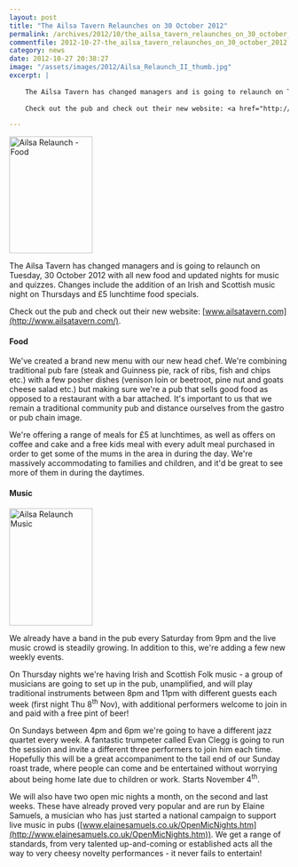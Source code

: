 ```yaml
---
layout: post
title: "The Ailsa Tavern Relaunches on 30 October 2012"
permalink: /archives/2012/10/the_ailsa_tavern_relaunches_on_30_october_2012.html
commentfile: 2012-10-27-the_ailsa_tavern_relaunches_on_30_october_2012
category: news
date: 2012-10-27 20:38:27
image: "/assets/images/2012/Ailsa_Relaunch_II_thumb.jpg"
excerpt: |
    
    The Ailsa Tavern has changed managers and is going to relaunch on Tuesday, 30 October 2012 with all new food and updated nights for music and quizzes.  Changes include the addition of an Irish and Scottish music night on Thursdays and &pound;5 lunchtime food specials.
    
    Check out the pub and check out their new website: <a href="http://www.ailsatavern.com/">www.ailsatavern.com</a>

---
```


<a href="/assets/images/2012/Ailsa_Relaunch_II.jpg" title="See larger version of - Ailsa Relaunch - Food"><img src="/assets/images/2012/Ailsa_Relaunch_II_thumb.jpg" width="150" height="210" alt="Ailsa Relaunch - Food" class="photo right" /></a>

The Ailsa Tavern has changed managers and is going to relaunch on Tuesday, 30 October 2012 with all new food and updated nights for music and quizzes. Changes include the addition of an Irish and Scottish music night on Thursdays and £5 lunchtime food specials.

Check out the pub and check out their new website: [www.ailsatavern.com](http://www.ailsatavern.com/).

#### Food

We've created a brand new menu with our new head chef. We're combining traditional pub fare (steak and Guinness pie, rack of ribs, fish and chips etc.) with a few posher dishes (venison loin or beetroot, pine nut and goats cheese salad etc.) but making sure we're a pub that sells good food as opposed to a restaurant with a bar attached. It's important to us that we remain a traditional community pub and distance ourselves from the gastro or pub chain image.

We're offering a range of meals for £5 at lunchtimes, as well as offers on coffee and cake and a free kids meal with every adult meal purchased in order to get some of the mums in the area in during the day. We're massively accommodating to families and children, and it'd be great to see more of them in during the daytimes.

#### Music

<a href="/assets/images/2012/Ailsa_Relaunch_I.jpg" title="See larger version of - Ailsa Relaunch Music"><img src="/assets/images/2012/Ailsa_Relaunch_I_thumb.jpg" width="150" height="211" alt="Ailsa Relaunch Music" class="photo right" /></a>

We already have a band in the pub every Saturday from 9pm and the live music crowd is steadily growing. In addition to this, we're adding a few new weekly events.

On Thursday nights we're having Irish and Scottish Folk music - a group of musicians are going to set up in the pub, unamplified, and will play traditional instruments between 8pm and 11pm with different guests each week (first night Thu 8<sup>th</sup> Nov), with additional performers welcome to join in and paid with a free pint of beer!

On Sundays between 4pm and 6pm we're going to have a different jazz quartet every week. A fantastic trumpeter called Evan Clegg is going to run the session and invite a different three performers to join him each time. Hopefully this will be a great accompaniment to the tail end of our Sunday roast trade, where people can come and be entertained without worrying about being home late due to children or work. Starts November 4<sup>th</sup>.

We will also have two open mic nights a month, on the second and last weeks. These have already proved very popular and are run by Elaine Samuels, a musician who has just started a national campaign to support live music in pubs ([www.elainesamuels.co.uk/OpenMicNights.htm](http://www.elainesamuels.co.uk/OpenMicNights.htm)). We get a range of standards, from very talented up-and-coming or established acts all the way to very cheesy novelty performances - it never fails to entertain!

